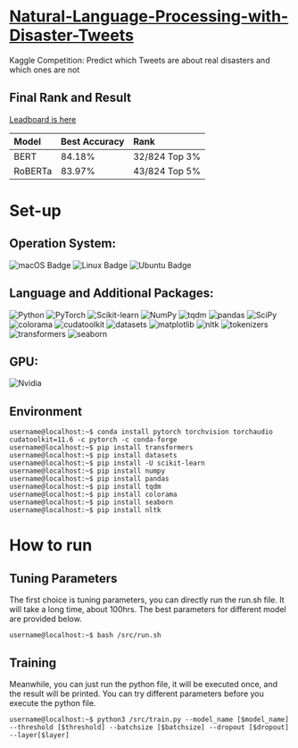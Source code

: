 # [Natural-Language-Processing-with-Disaster-Tweets](https://www.kaggle.com/competitions/nlp-getting-started/overview)
Kaggle Competition: Predict which Tweets are about real disasters and which ones are not

## Final Rank and Result

[Leadboard is here](https://www.kaggle.com/competitions/nlp-getting-started/leaderboard)

|Model|Best Accuracy|Rank|
|:---|:---|:---|
|BERT|84.18%|32/824 Top 3%|
|RoBERTa|83.97%|43/824 Top 5%|

# Set-up
## Operation System:
![macOS Badge](https://img.shields.io/badge/-macOS-white?style=flat-square&logo=macOS&logoColor=000000) ![Linux Badge](https://img.shields.io/badge/-Linux-white?style=flat-square&logo=Linux&logoColor=FCC624) ![Ubuntu Badge](https://img.shields.io/badge/-Ubuntu-white?style=flat-square&logo=Ubuntu&logoColor=E95420)

## Language and Additional Packages:
![Python](http://img.shields.io/badge/-3.8.13-eee?style=flat&logo=Python&logoColor=3776AB&label=Python) ![PyTorch](http://img.shields.io/badge/-1.12.0-eee?style=flat&logo=pytorch&logoColor=EE4C2C&label=PyTorch) ![Scikit-learn](http://img.shields.io/badge/-1.1.1-eee?style=flat&logo=scikit-learn&logoColor=e26d00&label=Scikit-Learn) ![NumPy](http://img.shields.io/badge/-1.22.3-eee?style=flat&logo=NumPy&logoColor=013243&label=NumPy) ![tqdm](http://img.shields.io/badge/-4.64.0-eee?style=flat&logo=tqdm&logoColor=FFC107&label=tqdm) ![pandas](http://img.shields.io/badge/-1.4.3-eee?style=flat&logo=pandas&logoColor=150458&label=pandas) ![SciPy](http://img.shields.io/badge/-1.8.1-eee?style=flat&logo=SciPy&logoColor=8CAAE6&label=SciPy) ![colorama](http://img.shields.io/badge/-0.4.5-eee?style=flat&label=colorama) ![cudatoolkit](http://img.shields.io/badge/-11.6.0-eee?style=flat&label=cudatoolkit) ![datasets](http://img.shields.io/badge/-2.4.0-eee?style=flat&label=datasets) ![matplotlib](http://img.shields.io/badge/-3.4.2-eee?style=flat&label=matplotlib) ![nltk](http://img.shields.io/badge/-3.7-eee?style=flat&label=nltk) ![tokenizers](http://img.shields.io/badge/-0.11.4-eee?style=flat&label=tokenizers) ![transformers](http://img.shields.io/badge/-4.18.0-eee?style=flat&label=transformers) ![seaborn](http://img.shields.io/badge/-0.11.2-eee?style=flat&label=seaborn)

## GPU:

![Nvidia](http://img.shields.io/badge/-RTX_A6000_48GB-eee?style=flat&logo=NVIDIA&logoColor=76B900&label=NVIDIA)

## Environment
```console
username@localhost:~$ conda install pytorch torchvision torchaudio cudatoolkit=11.6 -c pytorch -c conda-forge
username@localhost:~$ pip install transformers
username@localhost:~$ pip install datasets
username@localhost:~$ pip install -U scikit-learn
username@localhost:~$ pip install numpy
username@localhost:~$ pip install pandas
username@localhost:~$ pip install tqdm
username@localhost:~$ pip install colorama
username@localhost:~$ pip install seaborn
username@localhost:~$ pip install nltk
```

# How to run

## Tuning Parameters

The first choice is tuning parameters, you can directly run the run.sh file. It will take a long time, about 100hrs. 
The best parameters for different model are provided below. 

```console
username@localhost:~$ bash /src/run.sh
```
    
## Training

Meanwhile, you can just run the python file, it will be executed once, and the result will be printed. You can try different parameters before you execute the python file.

```console
username@localhost:~$ python3 /src/train.py --model_name [$model_name] --threshold [$threshold] --batchsize [$batchsize] --dropout [$dropout] --layer[$layer] 
```


